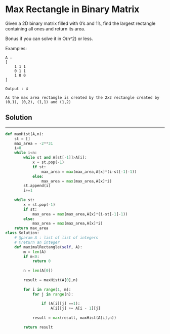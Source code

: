 <h1>Max Rectangle in Binary Matrix</h1>

<p>
Given a 2D binary matrix filled with 0’s and 1’s, find the largest rectangle containing all ones and return its area.

Bonus if you can solve it in O(n^2) or less.

Examples:

    A : 
    [  
        1 1 1
        0 1 1
        1 0 0 
    ]

    Output : 4 

    As the max area rectangle is created by the 2x2 rectangle created by (0,1), (0,2), (1,1) and (1,2)

<h2>Solution</h2>

***

```python
def maxHist(A,n):
    st = []
    max_area = -2**31
    i=0
    while i<n:
        while st and A[st[-1]]>A[i]:
            x = st.pop(-1)
            if st:
                max_area = max(max_area,A[x]*(i-st[-1]-1))
            else:
                max_area = max(max_area,A[x]*i)
        st.append(i)
        i+=1
        
    while st:
        x = st.pop(-1)
        if st:
            max_area = max(max_area,A[x]*(i-st[-1]-1))
        else:
            max_area = max(max_area,A[x]*i)
    return max_area 
class Solution:
    # @param A : list of list of integers
    # @return an integer
    def maximalRectangle(self, A):
        m = len(A)
        if m<0:
            return 0
            
        n = len(A[0])
        
        result = maxHist(A[0],n)  
     
        for i in range(1, m): 
            for j in range(n): 
    
                if (A[i][j] ==1): 
                    A[i][j] += A[i - 1][j]  
    
            result = max(result, maxHist(A[i],n))  
          
        return result  
```